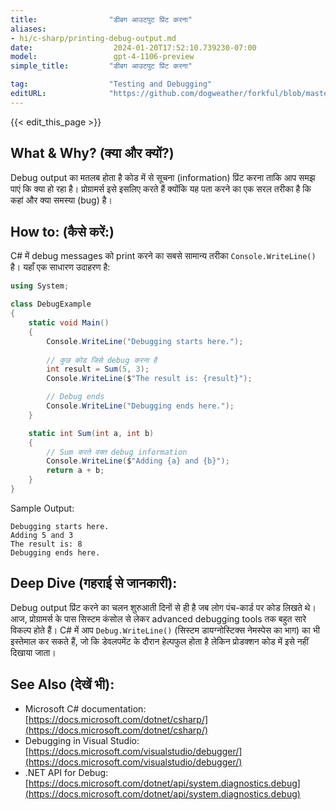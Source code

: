 ```yaml
---
title:                "डीबग आउटपुट प्रिंट करना"
aliases:
- hi/c-sharp/printing-debug-output.md
date:                  2024-01-20T17:52:10.739230-07:00
model:                 gpt-4-1106-preview
simple_title:         "डीबग आउटपुट प्रिंट करना"

tag:                  "Testing and Debugging"
editURL:              "https://github.com/dogweather/forkful/blob/master/content/hi/c-sharp/printing-debug-output.md"
---
```


{{< edit_this_page >}}

## What & Why? (क्या और क्यों?)
Debug output का मतलब होता है कोड में से सूचना (information) प्रिंट करना ताकि आप समझ पाएं कि क्या हो रहा है। प्रोग्रामर्स इसे इसलिए करते हैं क्योंकि यह पता करने का एक सरल तरीका है कि कहां और क्या समस्या (bug) है।

## How to: (कैसे करें:)
C# में debug messages को print करने का सबसे सामान्य तरीका `Console.WriteLine()` है। यहाँ एक साधारण उदाहरण है:

```C#
using System;

class DebugExample
{
    static void Main()
    {
        Console.WriteLine("Debugging starts here.");
        
        // कुछ कोड जिसे debug करना है
        int result = Sum(5, 3);
        Console.WriteLine($"The result is: {result}");

        // Debug ends
        Console.WriteLine("Debugging ends here.");
    }

    static int Sum(int a, int b)
    {
        // Sum करते वक्त debug information
        Console.WriteLine($"Adding {a} and {b}");
        return a + b;
    }
}
```

Sample Output:
```
Debugging starts here.
Adding 5 and 3
The result is: 8
Debugging ends here.
```

## Deep Dive (गहराई से जानकारी):
Debug output प्रिंट करने का चलन शुरुआती दिनों से ही है जब लोग पंच-कार्ड पर कोड लिखते थे। आज, प्रोग्रामर्स के पास सिस्टम कंसोल से लेकर advanced debugging tools तक बहुत सारे विकल्प होते हैं। C# में आप `Debug.WriteLine()` (सिस्टम डायग्नोस्टिक्स नेमस्पेस का भाग) का भी इस्तेमाल कर सकते हैं, जो कि डेवलपमेंट के दौरान हेल्पफुल होता है लेकिन प्रोडक्शन कोड में इसे नहीं दिखाया जाता।

## See Also (देखें भी):
- Microsoft C# documentation: [https://docs.microsoft.com/dotnet/csharp/](https://docs.microsoft.com/dotnet/csharp/)
- Debugging in Visual Studio: [https://docs.microsoft.com/visualstudio/debugger/](https://docs.microsoft.com/visualstudio/debugger/)
- .NET API for Debug: [https://docs.microsoft.com/dotnet/api/system.diagnostics.debug](https://docs.microsoft.com/dotnet/api/system.diagnostics.debug)
